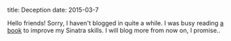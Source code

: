 title: Deception
date: 2015-03-7

Hello friends! Sorry, I haven't blogged in quite a while. I was busy reading
[a book](http://www.google.com) to improve my Sinatra
skills. I will blog more from now on, I promise..